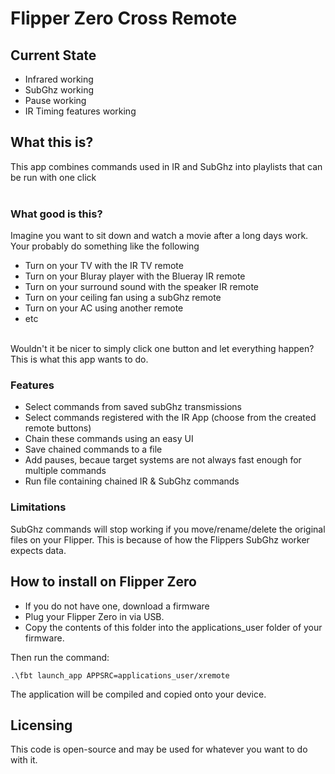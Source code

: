 # Flipper Zero Cross Remote

## Current State
- Infrared working
- SubGhz working
- Pause working
- IR Timing features working

## What this is?
This app combines commands used in IR and SubGhz into playlists that can be run with one click
<br><br>

### What good is this?
Imagine you want to sit down and watch a movie after a long days work. <br>
Your probably do something like the following<br>
- Turn on your TV with the IR TV remote<br>
- Turn on your Bluray player with the Blueray IR remote<br>
- Turn on your surround sound with the speaker IR remote<br>
- Turn on your ceiling fan using a subGhz remote<br>
- Turn on your AC using another remote<br>
- etc<br>
<br>
Wouldn't it be nicer to simply click one button and let everything happen? This is what this app wants to do. <br>

### Features
- Select commands from saved subGhz transmissions
- Select commands registered with the IR App (choose from the created remote buttons)<br>
- Chain these commands using an easy UI<br>
- Save chained commands to a file<br>
- Add pauses, becaue target systems are not always fast enough for multiple commands<br>
- Run file containing chained IR & SubGhz commands<br>

### Limitations
SubGhz commands will stop working if you move/rename/delete the original files on your Flipper. This is because 
of how the Flippers SubGhz worker expects data. 

## How to install on Flipper Zero
- If you do not have one, download a firmware<br>
- Plug your Flipper Zero in via USB. <br>
- Copy the contents of this folder into the applications_user folder of your firmware. <br> 

Then run the command: 
 ```
.\fbt launch_app APPSRC=applications_user/xremote
 ```
The application will be compiled and copied onto your device. 

## Licensing
This code is open-source and may be used for whatever you want to do with it. 